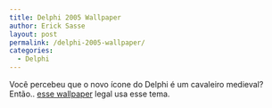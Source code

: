 ```yaml
---
title: Delphi 2005 Wallpaper
author: Erick Sasse
layout: post
permalink: /delphi-2005-wallpaper/
categories:
  - Delphi
---
```

Voc&ecirc; percebeu que o novo &iacute;cone do Delphi &eacute; um cavaleiro medieval? Ent&atilde;o.. [esse wallpaper][1] legal usa esse tema.

 [1]: http://cc.borland.com/ccweb.exe/listing?id=22718